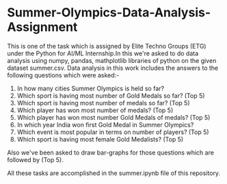 # Summer-Olympics-Data-Analysis-Assignment
This is one of the task which is assigned by Elite Techno Groups (ETG) under the Python for AI/ML Internship.In this we're asked to do data analysis using numpy, pandas, mathplotlib libraries of python on the given dataset summer.csv. Data analysis in this work includes the answers to the following questions which were asked:-
1. In how many cities Summer Olympics is held so far?
2. Which sport is having most number of Gold Medals so far? (Top 5)
3. Which sport is having most number of medals so far? (Top 5)
4. Which player has won most number of medals? (Top 5)
5. Which player has won most number Gold Medals of medals? (Top 5)
6. In which year India won first Gold Medal in Summer Olympics?
7. Which event is most popular in terms on number of players? (Top 5)
8. Which sport is having most female Gold Medalists? (Top 5)

Also we've been asked to draw bar-graphs for those questions which are followed by (Top 5).

All these tasks are accomplished in the summer.ipynb file of this repository.
